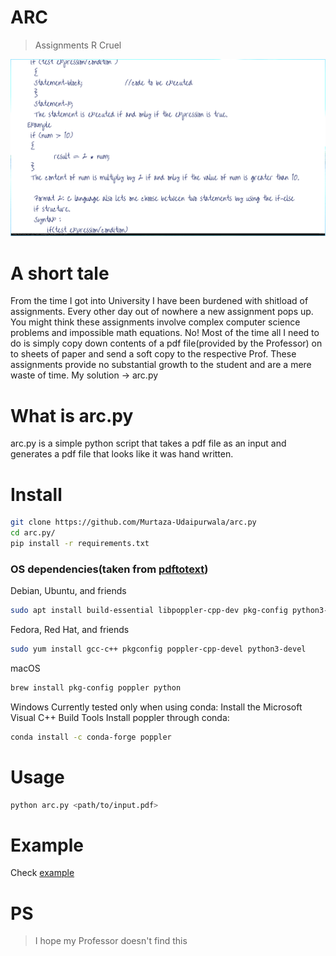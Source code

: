 # ARC
> Assignments R Cruel

![Example](./assets/example.png)

# A short tale
From the time I got into University I have been burdened with shitload of assignments. Every other day out of nowhere a new assignment pops up. You might think these assignments involve complex computer science problems and impossible math equations. No! Most of the time all I need to do is simply copy down contents of a pdf file(provided by the Professor) on to sheets of paper and send a soft copy to the respective Prof. These assignments provide no substantial growth to the student and are a mere waste of time. My solution -> arc.py

# What is arc.py
arc.py is a simple python script that takes a pdf file as an input and generates a pdf file that looks like it was hand written.

# Install
```bash
git clone https://github.com/Murtaza-Udaipurwala/arc.py
cd arc.py/
pip install -r requirements.txt
```

### OS dependencies(taken from [pdftotext](https://pypi.org/project/pdftotext/))
Debian, Ubuntu, and friends
```bash
sudo apt install build-essential libpoppler-cpp-dev pkg-config python3-dev
```

Fedora, Red Hat, and friends
```bash
sudo yum install gcc-c++ pkgconfig poppler-cpp-devel python3-devel
```

macOS
```bash
brew install pkg-config poppler python
```

Windows
Currently tested only when using conda:
Install the Microsoft Visual C++ Build Tools
Install poppler through conda:
```bash
conda install -c conda-forge poppler
```

# Usage
```bash
python arc.py <path/to/input.pdf>
```

# Example
Check [example](https://github.com/Murtaza-Udaipurwala/arc.py/tree/master/test)

# PS
> I hope my Professor doesn't find this
